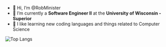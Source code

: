 - 👋 Hi, I’m @RobMinister
- 🌱 I’m currently a **Software Engineer II** at the **University of Wisconsin - Superior** 
- 👀 I like learning new coding languages and things related to Computer Science

![Top Langs](https://github-readme-stats.vercel.app/api/top-langs/?username=RobMinister&hide_progress=false&langs_count=20&layout=compact&theme=midnight-purple)


